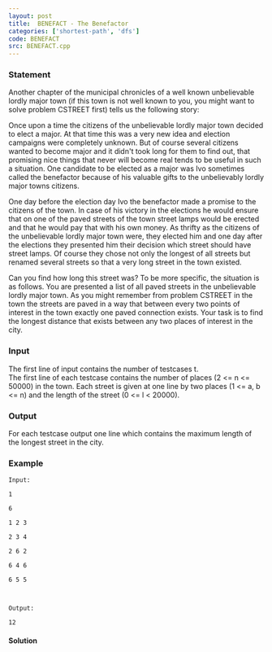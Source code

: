 ```yaml
---
layout: post
title:  BENEFACT - The Benefactor
categories: ['shortest-path', 'dfs']
code: BENEFACT
src: BENEFACT.cpp
---
```


### **Statement**

Another chapter of the municipal chronicles of a well known unbelievable
lordly major town (if this town is not well known to you, you might want to
solve problem CSTREET first) tells us the following story:

Once upon a time the citizens of the unbelievable lordly major town decided to
elect a major. At that time this was a very new idea and election campaigns
were completely unknown. But of course several citizens wanted to become major
and it didn't took long for them to find out, that promising nice things that
never will become real tends to be useful in such a situation. One candidate
to be elected as a major was Ivo sometimes called the benefactor because of
his valuable gifts to the unbelievably lordly major towns citizens.

One day before the election day Ivo the benefactor made a promise to the
citizens of the town. In case of his victory in the elections he would ensure
that on one of the paved streets of the town street lamps would be erected and
that he would pay that with his own money. As thrifty as the citizens of the
unbelievable lordly major town were, they elected him and one day after the
elections they presented him their decision which street should have street
lamps. Of course they chose not only the longest of all streets but renamed
several streets so that a very long street in the town existed.

Can you find how long this street was? To be more specific, the situation is
as follows. You are presented a list of all paved streets in the unbelievable
lordly major town. As you might remember from problem CSTREET in the town the
streets are paved in a way that between every two points of interest in the
town exactly one paved connection exists. Your task is to find the longest
distance that exists between any two places of interest in the city.

### Input

The first line of input contains the number of testcases t.  
The first line of each testcase contains the number of places (2 <= n <=
50000) in the town. Each street is given at one line by two places (1 <= a, b
<= n) and the length of the street (0 <= l < 20000).

### Output

For each testcase output one line which contains the maximum length of the
longest street in the city.

### Example

    
    
    Input:
    1
    6
    1 2 3
    2 3 4 
    2 6 2
    6 4 6
    6 5 5
    
    Output:
    12



#### **Solution**



